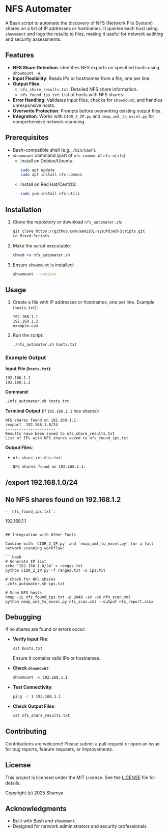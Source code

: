 # NFS Automater

A Bash script to automate the discovery of NFS (Network File System) shares on a list of IP addresses or hostnames. It queries each host using `showmount` and logs the results to files, making it useful for network auditing and security assessments.

## Features

- **NFS Share Detection**: Identifies NFS exports on specified hosts using `showmount -e`.
- **Input Flexibility**: Reads IPs or hostnames from a file, one per line.
- **Output Files**:
  - `nfs_share_results.txt`: Detailed NFS share information.
  - `nfs_found_ips.txt`: List of hosts with NFS shares.
- **Error Handling**: Validates input files, checks for `showmount`, and handles unresponsive hosts.
- **Overwrite Protection**: Prompts before overwriting existing output files.
- **Integration**: Works with `CIDR_2_IP.py` and `nmap_xml_to_excel.py` for comprehensive network scanning.

## Prerequisites

- Bash-compatible shell (e.g., `/bin/bash`).
- `showmount` command (part of `nfs-common` or `nfs-utils`).
  - Install on Debian/Ubuntu:
    ```bash
    sudo apt update
    sudo apt install nfs-common
    ```
  - Install on Red Hat/CentOS:
    ```bash
    sudo yum install nfs-utils
    ```

## Installation

1. Clone the repository or download `nfs_automater.sh`:

   ```bash
   git clone https://github.com/sam1101-sys/Mixed-Scripts.git
   cd Mixed-Scripts
   ```

2. Make the script executable:

   ```bash
   chmod +x nfs_automater.sh
   ```

3. Ensure `showmount` is installed:

   ```bash
   showmount --version
   ```

## Usage

1. Create a file with IP addresses or hostnames, one per line. Example (`hosts.txt`):

   ```
   192.168.1.1
   192.168.1.2
   example.com
   ```

2. Run the script:

   ```bash
   ./nfs_automater.sh hosts.txt
   ```

### Example Output

**Input File (`hosts.txt`)**:
```
192.168.1.1
192.168.1.2
```

**Command**:
```bash
./nfs_automater.sh hosts.txt
```

**Terminal Output** (if `192.168.1.1` has shares):
```
NFS shares found on 192.168.1.1:
/export  192.168.1.0/24
----------------------
Results have been saved to nfs_share_results.txt
List of IPs with NFS shares saved to nfs_found_ips.txt
```

**Output Files**:
- `nfs_share_results.txt`:
  ```
  NFS shares found on 192.168.1.1:
/export  192.168.1.0/24
----------------------
No NFS shares found on 192.168.1.2
----------------------
  ```
- `nfs_found_ips.txt`:
  ```
  192.168.1.1
  ```

## Integration with Other Tools

Combine with `CIDR_2_IP.py` and `nmap_xml_to_excel.py` for a full network scanning workflow:

```bash
# Generate IP list
echo "192.168.1.0/24" > ranges.txt
python CIDR_2_IP.py -f ranges.txt -o ips.txt

# Check for NFS shares
./nfs_automater.sh ips.txt

# Scan NFS hosts
nmap -iL nfs_found_ips.txt -p 2049 -sV -oX nfs_scan.xml
python nmap_xml_to_excel.py nfs_scan.xml --output nfs_report.xlsx
```

## Debugging

If no shares are found or errors occur:

- **Verify Input File**:
  ```bash
  cat hosts.txt
  ```
  Ensure it contains valid IPs or hostnames.

- **Check `showmount`**:
  ```bash
  showmount -e 192.168.1.1
  ```

- **Test Connectivity**:
  ```bash
  ping -c 1 192.168.1.1
  ```

- **Check Output Files**:
  ```bash
  cat nfs_share_results.txt
  ```

## Contributing

Contributions are welcome! Please submit a pull request or open an issue for bug reports, feature requests, or improvements.

## License

This project is licensed under the MIT License. See the [LICENSE](LICENSE) file for details.

Copyright (c) 2025 Shamya

## Acknowledgments

- Built with Bash and `showmount`.
- Designed for network administrators and security professionals.